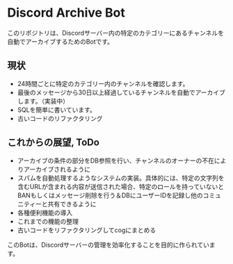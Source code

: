 # Discord Archive Bot

このリポジトリは、Discordサーバー内の特定のカテゴリーにあるチャンネルを自動でアーカイブするためのBotです。

## 現状

- 24時間ごとに特定のカテゴリー内のチャンネルを確認します。
- 最後のメッセージから30日以上経過しているチャンネルを自動でアーカイブします。（実装中）
- SQLを簡単に書いています。
- 古いコードのリファクタリング

## これからの展望, ToDo

- アーカイブの条件の部分をDB参照を行い、チャンネルのオーナーの不在によりアーカイブされるように
- スパムを自動処理するようなシステムの実装。具体的には、特定の文字列を含むURLが含まれる内容が送信された場合、特定のロールを持っていないとBANもしくはメッセージ削除を行う＆DBにユーザーIDを記録し他のコミュニティーと共有できるように
- 各種便利機能の導入
- これまでの機能の整理
- 古いコードをリファクタリングしてcogにまとめる

このBotは、Discordサーバーの管理を効率化することを目的に作られています。
